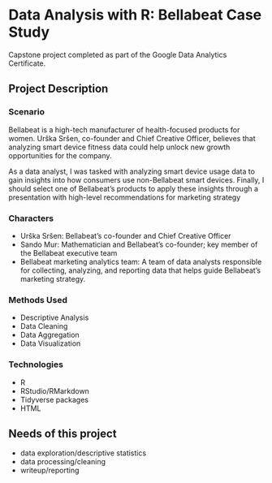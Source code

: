 # Data Analysis with R: Bellabeat Case Study
Capstone project completed as part of the Google Data Analytics Certificate. 

## Project Description

### Scenario
Bellabeat is a high-tech manufacturer of health-focused products for women. Urška Sršen, co-founder and
Chief Creative Officer, believes that analyzing smart device fitness data could help unlock new growth
opportunities for the company. 

As a data analyst, I was tasked with analyzing smart device usage data to gain insights into how consumers
use non-Bellabeat smart devices. Finally, I should select one of Bellabeat’s products to apply these insights
through a presentation with high-level recommendations for marketing strategy

### Characters
* Urška Sršen: Bellabeat’s co-founder and Chief Creative Officer
* Sando Mur: Mathematician and Bellabeat’s co-founder; key member of the Bellabeat executive team
* Bellabeat marketing analytics team: A team of data analysts responsible for collecting, analyzing,
  and reporting data that helps guide Bellabeat’s marketing strategy.

### Methods Used
* Descriptive Analysis
* Data Cleaning
* Data Aggregation
* Data Visualization

### Technologies
* R 
* RStudio/RMarkdown
* Tidyverse packages
* HTML


## Needs of this project

- data exploration/descriptive statistics
- data processing/cleaning
- writeup/reporting

